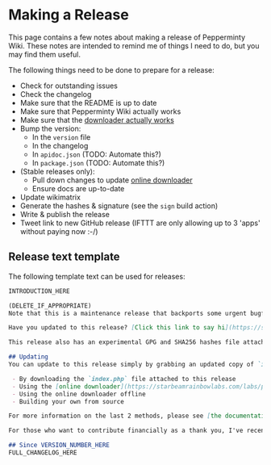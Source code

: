 # Making a Release
This page contains a few notes about making a release of Pepperminty Wiki. These notes are intended to remind me of things I need to do, but you may find them useful.

The following things need to be done to prepare for a release:

 - Check for outstanding issues
 - Check the changelog
 - Make sure that the README is up to date
 - Make sure that Pepperminty Wiki actually works
 - Make sure that the [downloader actually works](https://github.com/sbrl/Pepperminty-Wiki/releases/tag/v0.19.1-hotfix1)
 - Bump the version:
	 - In the `version` file
	 - In the changelog
	 - In `apidoc.json` (TODO: Automate this?)
     - In `package.json` (TODO: Automate this?)
 - (Stable releases only):
     - Pull down changes to update [online downloader](https://starbeamrainbowlabs.com/labs/peppermint/download.php)
     - Ensure docs are up-to-date
 - Update wikimatrix
 - Generate the hashes & signature (see the `sign` build action)
 - Write & publish the release
 - Tweet link to new GitHub release (IFTTT are only allowing up to 3 'apps' without paying now :-/)

## Release text template
The following template text can be used for releases:

```markdown
INTRODUCTION_HERE

(DELETE_IF_APPROPRIATE)
Note that this is a maintenance release that backports some urgent bugfixes to LATEST_STABLE_VERSION. Current development efforts are focused on NEXT_VERSION. The work-in-progress changelog for NEXT_VERSION can be found [here](https://github.com/sbrl/Pepperminty-Wiki/blob/master/Changelog.md).

Have you updated to this release? [Click this link to say hi](https://starbeamrainbowlabs.com/blog/viewtracker.php?action=record&format=text&post-id=pepperminty-wiki/PEPPERMINTY_WIKI_VERSION)!

This release also has an experimental GPG and SHA256 hashes file attached. My GPG key is `C2F7843F9ADF9FEE264ACB9CC1C6C0BB001E1725` - please [open an issue](https://github.com/sbrl/Pepperminty-Wiki/issues/) if you encounter any issues :slightly_smiling_face:

## Updating
You can update to this release simply by grabbing an updated copy of `index.php` and replacing the version in your current wiki (don't forget to take backups! I make every effort to squash as many bugs as possible, but you can never be too certain). You can get an updated copy of `index.php` in a number of ways:

 - By downloading the `index.php` file attached to this release
 - Using the [online downloader](https://starbeamrainbowlabs.com/labs/peppermint/download.php) (always has the latest stable version)
 - Using the online downloader offline
 - Building your own from source

For more information on the last 2 methods, please see [the documentation](https://starbeamrainbowlabs.com/labs/peppermint/__nightdocs/05-Getting-A-Copy.html) for more information.

For those who want to contribute financially as a thank you, I've recently [setup a Liberapay](https://liberapay.com/sbrl) to accept donations. It's certainly not required, but would definitely help me out :-) If you want to contribute but Liberapay isn't for you, please let me know (e.g. open an issue, see [my website for more contact options](https://starbeamrainbowlabs.com/))

## Since VERSION_NUMBER_HERE
FULL_CHANGELOG_HERE
```
